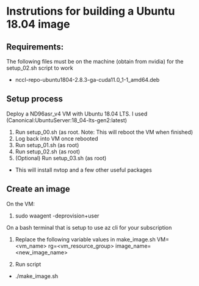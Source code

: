 # Instrutions for building a Ubuntu 18.04 image

## Requirements:
The following files must be on the machine (obtain from nvidia) for the setup_02.sh script to work
- nccl-repo-ubuntu1804-2.8.3-ga-cuda11.0_1-1_amd64.deb

## Setup process
Deploy a ND96asr_v4 VM with Ubuntu 18.04 LTS. I used (Canonical:UbuntuServer:18_04-lts-gen2:latest)
 1. Run setup_00.sh (as root. Note: This will reboot the VM when finished)
 1. Log back into VM once rebooted
 1. Run setup_01.sh (as root)
 1. Run setup_02.sh (as root)
 1. (Optional) Run setup_03.sh (as root)
  - This will install nvtop and a few other useful packages

## Create an image
On the VM:
1. sudo waagent -deprovision+user

On a bash terminal that is setup to use az cli for your subscription
1. Replace the following variable values in make_image.sh
VM=<vm_name>
rg=<vm_resource_group>
image_name=<new_image_name>

2. Run script
- ./make_image.sh

